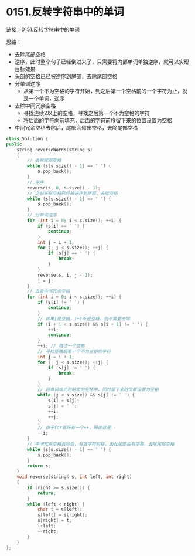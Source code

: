 # 0151.反转字符串中的单词

链接：[0151.反转字符串中的单词](https://leetcode.cn/problems/reverse-words-in-a-string/)

思路：

- 去除尾部空格
- 逆序，此时整个句子已经倒过来了，只需要将内部单词单独逆序，就可以实现目标效果
- 头部的空格已经被逆序到尾部，去除尾部空格
- 分单词逆序
  - 从第一个不为空格的字符开始，到之后第一个空格前的一个字符为止，就是一个单词，逆序
- 去除中间冗余空格
  - 寻找连续2以上的空格，寻找之后第一个不为空格的字符
  - 将后面的字符向前填充，后面的字符前移留下来的位置设置为空格
- 中间冗余空格去除后，尾部会留出空格，去除尾部空格

```c++
class Solution {
public:
    string reverseWords(string s)
    {
        // 去除尾部空格
        while (s[s.size() - 1] == ' ') {
            s.pop_back();
        }
        // 逆序
        reverse(s, 0, s.size() - 1);
        // 之前头部空格已经被逆序到尾部，去除空格
        while (s[s.size() - 1] == ' ') {
            s.pop_back();
        }
        // 分单词逆序
        for (int i = 0; i < s.size(); ++i) {
            if (s[i] == ' ') {
                continue;
            }
            int j = i + 1;
            for (; j < s.size(); ++j) {
                if (s[j] == ' ') {
                    break;
                }
            }
            reverse(s, i, j - 1);
            i = j;
        }
        // 去重中间冗余空格
        for (int i = 0; i < s.size(); ++i) {
            if (s[i] != ' ') {
                continue;
            }
            // 如果i是空格，i+1不是空格，则不需要去除
            if (i + 1 < s.size() && s[i + 1] != ' ') {
                ++i;
                continue;
            }
            ++i; // 跳过一个空格
            // 寻找空格后第一个不为空格的字符
            int j = i + 1;
            for (; j < s.size(); ++j) {
                if (s[j] != ' ') {
                    break;
                }
            }
            // 将单词填充到前面的空格中，同时留下来的位置设置为空格
            while (j < s.size() && s[j] != ' ') {
                s[i] = s[j];
                s[j] = ' ';
                ++i;
                ++j;
            }
            // 由于for循环有一个++，因此这里--
            --i;
        }
        // 中间冗余空格去除后，有效字符前移，因此尾部会有空格，去除尾部空格
        while (s[s.size() - 1] == ' ') {
            s.pop_back();
        }
        return s;
    }
    void reverse(string& s, int left, int right)
    {
        if (right >= s.size()) {
            return;
        }
        while (left < right) {
            char t = s[left];
            s[left] = s[right];
            s[right] = t;
            ++left;
            --right;
        }
    }
};

```
